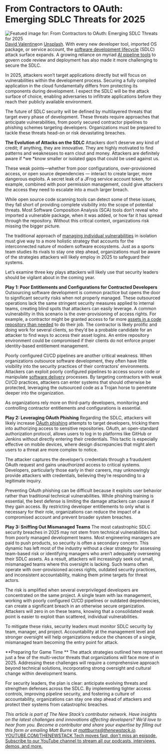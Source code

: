 # From Contractors to OAuth: Emerging SDLC Threats for 2025
![Featued image for: From Contractors to OAuth: Emerging SDLC Threats for 2025](https://cdn.thenewstack.io/media/2024/11/8da7cd41-david-valentine-e6woc_dm19y-unsplash-1024x683.jpg)
[David Valentine](https://unsplash.com/@thephotochad?utm_content=creditCopyText&utm_medium=referral&utm_source=unsplash)on
[Unsplash](https://unsplash.com/photos/a-close-up-of-a-black-and-white-photo-of-a-compass-E6woC_DM19Y?utm_content=creditCopyText&utm_medium=referral&utm_source=unsplash).
With every new developer tool, imported OS package, or service account, the [software development lifecycle](https://thenewstack.io/software-development/) (SDLC) attack surface expands. A growing reliance on myriad [AI pipeline tools](https://thenewstack.io/using-ai-for-devops-what-developers-and-ops-need-to-know/) to govern code review and deployment has also made it more challenging to secure the SDLC.

In 2025, attackers won’t target applications directly but will focus on vulnerabilities within the development process. Securing a fully compiled application in the cloud fundamentally differs from protecting its components during development. I expect the SDLC will be the attack surface of choice, enabling adversaries to infiltrate applications before they reach their publicly available environment.

The future of SDLC security will be defined by multilayered threats that target every phase of development. These threats require approaches that anticipate vulnerabilities, from poorly secured contractor pipelines to phishing schemes targeting developers. Organizations must be prepared to tackle these threats head-on or risk devastating breaches.

**The Evolution of Attacks on the SDLC**
Attackers don’t deserve any kind of credit; if anything, they are innovative. They are highly motivated to find patterns and weaknesses to earn clout and money. Attackers are definitely aware if *we *know smaller or isolated gaps that could be used against us.

These weak points—whether from poor configurations, over-provisioned access, or open source dependencies — interact to create larger, more dangerous exploits. A secret leak of a JFrog service account token, for example, combined with poor permission management, could give attackers the access they need to escalate into a much larger breach.

While open source code scanning tools can detect some of these issues, they fall short of providing complete visibility into the scope of potential threats. Most Software Composition Analysis (SCA) tools don’t reveal who imported a vulnerable package, when it was added, or how far it has spread through the repository. Without this critical context, organizations risk missing the bigger picture.

The traditional approach of [managing individual vulnerabilities](https://thenewstack.io/we-need-to-rethink-risk-in-vulnerability-management/) in isolation must give way to a more holistic strategy that accounts for the interconnected nature of modern software ecosystems. Just as a sports team studies its rivals to stay one step ahead, organizations must be aware of the strategies attackers will likely employ in 2025 to safeguard their systems.

Let’s examine three key plays attackers will likely use that security leaders should be vigilant about in the coming year.

**Play 1: Poor Entitlements and Configurations for Contracted Developers**
Outsourcing software development is common practice but opens the door to significant security risks when not properly managed. These outsourced operations lack the same stringent security measures applied to internal teams, creating blind spots that attackers can easily leverage. A common vulnerability in this scenario is the over-provisioning of access rights. For example, a contractor might be granted access to far more [assets in a code repository than needed](https://thenewstack.io/why-infrastructure-as-code-needs-cloud-asset-management/) to do their job. The contractor is likely prolific and doing work for several clients, so they’d be a probable candidate for an attacker to find ways to access their asset logins. An entire repository environment could be compromised if their clients do not enforce proper identity-based entitlement management.

Poorly configured CI/CD pipelines are another critical weakness. When organizations outsource software development, they often have little visibility into the security practices of their contractors’ environments. Attackers can exploit poorly configured pipelines to access source code or manipulate [software delivery](https://thenewstack.io/stop-blaming-regulation-for-poor-software-delivery-performance/) processes. By targeting contractors with weak CI/CD practices, attackers can enter systems that should otherwise be protected, leveraging the outsourced code as a Trojan horse to penetrate deeper into the organization.

As organizations rely more on third-party developers, monitoring and controlling contractor entitlements and configurations is essential.

**Play 2: Leveraging OAuth Phishing**
Regarding the SDLC, attackers will likely increase [OAuth phishing](https://www.bleepingcomputer.com/news/security/gitloker-attacks-abuse-github-notifications-to-push-malicious-oauth-apps/) attempts to target developers, tricking them into authorizing access to sensitive repositories. OAuth, an open-standard authorization protocol, allows users to log in to platforms like GitHub or Jenkins without directly entering their credentials. This tactic is especially effective on mobile devices, where design discrepancies that might alert users to a threat are more complex to notice.

The attacker captures the developer’s credentials through a fraudulent OAuth request and gains unauthorized access to critical systems. Developers, particularly those early in their careers, may unknowingly provide attackers with credentials, believing they’re responding to a legitimate inquiry.

Preventing OAuth phishing can be difficult because it exploits user behavior rather than traditional technical vulnerabilities. While phishing training is essential, the best defense is limiting the damage attackers can cause if they gain access. By restricting developer entitlements to only what is necessary for their role, organizations can reduce the impact of a compromised account and prevent broader system breaches.

**Play 3: Sniffing Out Mismanaged Teams**
The most catastrophic SDLC security breaches in 2025 may not stem from technical vulnerabilities but from poorly managed development teams. Most engineering managers are paid to push products, so security is often a secondary concern. This dynamic has left most of the industry without a clear strategy for assessing team-based risk or identifying managers who aren’t adequately overseeing their SDLC assets. As a result, attackers will increasingly seek out small, mismanaged teams where this oversight is lacking. Such teams often operate with over-provisioned access rights, outdated security practices, and inconsistent accountability, making them prime targets for threat actors.

The risk is amplified when several overprivileged developers are concentrated on the same project. A single team with lax management, working with poorly configured CI/CD pipelines or outdated dependencies, can create a significant breach in an otherwise secure organization. Attackers will zero in on these teams, knowing that a consolidated weak point is easier to exploit than scattered, individual vulnerabilities.

To mitigate these risks, security leaders must monitor SDLC security by team, manager, and project. Accountability at the management level and stronger oversight will help organizations reduce the chances of a single, mismanaged team becoming the entry point for attack.

**Preparing for Game Time **
The attack strategies outlined here represent just a few of the multi-vector threats that organizations will face more of in 2025. Addressing these challenges will require a comprehensive approach beyond technical solutions, incorporating strong oversight and cultural change within development teams.

For security leaders, the plan is clear: anticipate evolving threats and strengthen defenses across the SDLC. By implementing tighter access controls, improving pipeline security, and fostering a culture of accountability, organizations can stay one step ahead of attackers and protect their systems from catastrophic breaches.

*This article is part of The New Stack’s contributor network. Have insights on the latest challenges and innovations affecting developers? We’d love to hear from you. Become a contributor and share your expertise by filling out this form or emailing Matt Burns at mattburns@thenewstack.io.*
[
YOUTUBE.COM/THENEWSTACK
Tech moves fast, don't miss an episode. Subscribe to our YouTube
channel to stream all our podcasts, interviews, demos, and more.
](https://youtube.com/thenewstack?sub_confirmation=1)